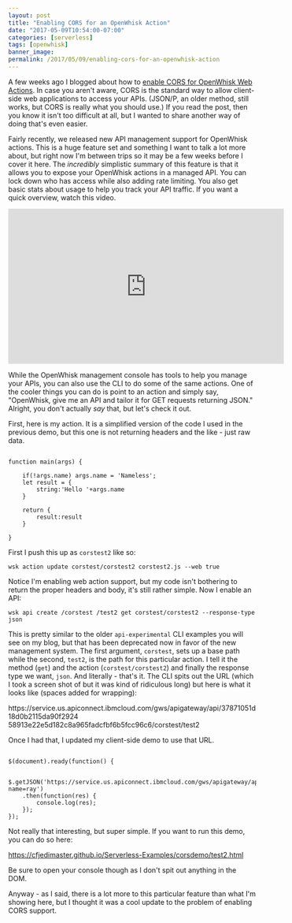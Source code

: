 ```yaml
---
layout: post
title: "Enabling CORS for an OpenWhisk Action"
date: "2017-05-09T10:54:00-07:00"
categories: [serverless]
tags: [openwhisk]
banner_image: 
permalink: /2017/05/09/enabling-cors-for-an-openwhisk-action
---
```


A few weeks ago I blogged about how to [enable CORS for OpenWhisk Web Actions](https://www.raymondcamden.com/2017/04/18/enabling-cors-for-an-openwhisk-web-action). In case you aren't aware, CORS is the standard way to allow client-side web applications to access your APIs. (JSON/P, an older method, still works, but CORS is really what you should use.) If you read the post, then you know it isn't too difficult at all, but I wanted to share another way of doing that's even easier.

Fairly recently, we released new API management support for OpenWhisk actions. This is a huge feature set and something I want to talk a lot more about, but right now I'm between trips so it may be a few weeks before I cover it here. The *incredibly* simplistic summary of this feature is that it allows you to expose your OpenWhisk actions in a managed API. You can lock down who has access while also adding rate limiting. You also get basic stats about usage to help you track your API traffic. If you want a quick overview, watch this video.

<iframe width="560" height="315" src="https://www.youtube.com/embed/eRpodAfmkg4?rel=0" frameborder="0" allowfullscreen></iframe>

While the OpenWhisk management console has tools to help you manage your APIs, you can also use the CLI to do some of the same actions. One of the cooler things you can do is point to an action and simply say, "OpenWhisk, give me an API and tailor it for GET requests returning JSON." Alright, you don't actually *say* that, but let's check it out. 

First, here is my action. It is a simplified version of the code I used in the previous demo, but this one is not returning headers and the like - just raw data.

<pre><code class="language-javascript">
function main(args) {

    if(!args.name) args.name = 'Nameless';
	let result = {
		string:'Hello '+args.name
	}

	return {
		result:result
	}

}
</code></pre>

First I push this up as `corstest2` like so:

`wsk action update corstest/corstest2 corstest2.js --web true`

Notice I'm enabling web action support, but my code isn't bothering to return the proper headers and body, it's still rather simple. Now I enable an API:

`wsk api create /corstest /test2 get corstest/corstest2 --response-type json`

This is pretty similar to the older `api-experimental` CLI examples you will see on my blog, but that has been deprecated now in favor of the new management system. The first argument, `corstest`, sets up a base path while the second, `test2`, is the path for this particular action. I tell it the method (`get`) and the action (`corstest/corstest2`) and finally the response type we want, `json`. And literally - that's it. The CLI spits out the URL (which I took a screen shot of but it was kind of ridiculous long) but here is what it looks like (spaces added for wrapping):

https://<span></span>service.us.apiconnect.ibmcloud.com/gws/apigateway/api/37871051d18d0b2115da90f2924
58913e22e5d182c8a965fadcfbf6b5fcc96c6/corstest/test2

Once I had that, I updated my client-side demo to use that URL. 

<pre><code class="language-javascript">
$(document).ready(function() {

	$.getJSON('https://service.us.apiconnect.ibmcloud.com/gws/apigateway/api/37871051d18d0b2115da90f292458913e22e5d182c8a965fadcfbf6b5fcc96c6/corstest/test2?name=ray')
	.then(function(res) {
		console.log(res);
	});
});
</code></pre>

Not really that interesting, but super simple. If you want to run this demo, you can do so here:

https://cfjedimaster.github.io/Serverless-Examples/corsdemo/test2.html

Be sure to open your console though as I don't spit out anything in the DOM.

Anyway - as I said, there is a lot more to this particular feature than what I'm showing here, but I thought it was a cool update to the problem of enabling CORS support.